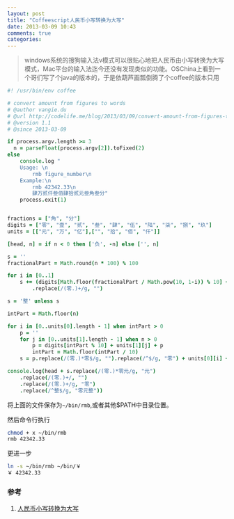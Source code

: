 ```yaml
---
layout: post
title: "Coffeescript人民币小写转换为大写"
date: 2013-03-09 10:43
comments: true
categories: 
---
```

> windows系统的搜狗输入法v模式可以很贴心地把人民币由小写转换为大写模式，Mac平台的输入法迄今还没有发现类似的功能。OSChina上看到一个哥们写了个java的版本的，于是依葫芦画瓢倒腾了个coffee的版本只用
<!-- more -->
```coffeescript
#! /usr/bin/env coffee

# convert amount from figures to words
# @author vangie.du
# @url http://codelife.me/blog/2013/03/09/convert-amount-from-figures-to-words-by-coffeescript/
# @version 1.1
# @since 2013-03-09

if process.argv.length >= 3
  n = parseFloat(process.argv[2]).toFixed(2)
else
	console.log "
	Usage: \n
		rmb figure_number\n
	Example:\n
		rmb 42342.33\n
		肆万贰仟叁佰肆拾贰元叁角叁分"
	process.exit(1)


fractions = ["角", "分"]
digits = ["零", "壹", "贰", "叁", "肆", "伍", "陆", "柒", "捌", "玖"]
units = [["元", "万", "亿"],["", "拾", "佰", "仟"]]

[head, n] = if n < 0 then ['负', -n] else ['', n]

s = ''
fractionalPart = Math.round(n * 100) % 100

for i in [0..1]
	s += (digits[Math.floor(fractionalPart / Math.pow(10, 1-i)) % 10] + fractions[i])
		.replace(/(零.)+/g, "")

s = '整' unless s

intPart = Math.floor(n)

for i in [0..units[0].length - 1] when intPart > 0
	p = ''
	for j in [0..units[1].length - 1] when n > 0
		p = digits[intPart % 10] + units[1][j] + p
		intPart = Math.floor(intPart / 10)
	s = p.replace(/(零.)*零$/g, "").replace(/^$/g, "零") + units[0][i] + s

console.log(head + s.replace(/(零.)*零元/g, "元")
	.replace(/(零.)+/, "")
	.replace(/(零.)+/g, "零")
	.replace(/^整$/g, "零元整"))
```

将上面的文件保存为`~/bin/rmb`,或者其他$PATH中目录位置。

然后命令行执行

```bash
chmod + x ~/bin/rmb
rmb 42342.33
```

更进一步

```bash
ln -s ~/bin/rmb ~/bin/￥
￥ 42342.33
```


### 参考
1. [人民币小写转换为大写](http://www.oschina.net/code/snippet_32903_18900) 
